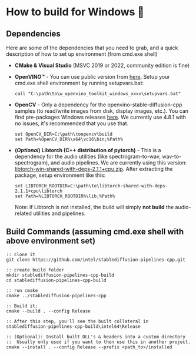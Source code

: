 # How to build for Windows :hammer:

## Dependencies
Here are some of the dependencies that you need to grab, and a quick description of how to set up environment (from cmd.exe shell)
* **CMake & Visual Studio** (MSVC 2019 or 2022, community edition is fine)
* **OpenVINO™** - You can use public version from [here](https://github.com/openvinotoolkit/openvino/releases/tag/2023.1.0). Setup your cmd.exe shell environment by running setupvars.bat:  
    ```
    call "C:\path\to\w_openvino_toolkit_windows_xxxx\setupvars.bat"
    ```
* **OpenCV** - Only a dependency for the openvino-stable-diffusion-cpp samples (to read/write images from disk, display images, etc.). You can find pre-packages Windows releases [here](https://github.com/opencv/opencv/releases). We currently use 4.8.1 with no issues, it's recommended that you use that.
   ```
   set OpenCV_DIR=C:\path\toopencv\build
   set Path=%OpenCV_DIR%\x64\vc16\bin;%Path%
   ```
* **(*Optional*) Libtorch (C++ distribution of pytorch)** - This is a dependency for the audio utilities (like spectrogram-to-wav, wav-to-spectrogram), and audio pipelines.  We are currently using this version: [libtorch-win-shared-with-deps-2.1.1+cpu.zip](https://download.pytorch.org/libtorch/cpu/libtorch-win-shared-with-deps-2.1.1%2Bcpu.zip). After extracting the package, setup environment like this:
    ```
    set LIBTORCH_ROOTDIR=C:\path\to\libtorch-shared-with-deps-2.1.1+cpu\libtorch
    set Path=%LIBTORCH_ROOTDIR%\lib;%Path%
    ```
    
    Note: If Libtorch is not installed, the build will simply **not build** the audio-related utilities and pipelines.

## Build Commands (assuming cmd.exe shell with above environment set)

    :: clone it
    git clone https://github.com/intel/stablediffusion-pipelines-cpp.git
  
    :: create build folder
    mkdir stablediffusion-pipelines-cpp-build
    cd stablediffusion-pipelines-cpp-build
  
    :: run cmake
    cmake ../stablediffusion-pipelines-cpp

    :: Build it:
    cmake --build . --config Release

    :: After this step, you'll see the built collateral in stablediffusion-pipelines-cpp-build\intel64\Release
  
    :: (Optional): Install built DLL's & headers into a custom directory
    ::  Usually only used if you want to then use this in another project.
    cmake --install . --config Release --prefix <path_to>/installed
